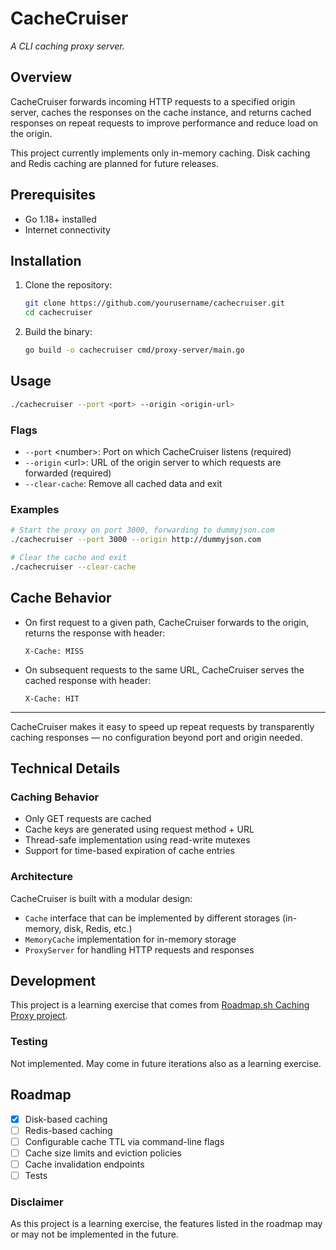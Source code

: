 # CacheCruiser

_A CLI caching proxy server._

## Overview
CacheCruiser forwards incoming HTTP requests to a specified origin server, caches the responses on the cache instance, and returns cached responses on repeat requests to improve performance and reduce load on the origin.

This project currently implements only in-memory caching. Disk caching and Redis caching are planned for future releases.

## Prerequisites
- Go 1.18+ installed
- Internet connectivity

## Installation
1. Clone the repository:
   ```bash
   git clone https://github.com/yourusername/cachecruiser.git
   cd cachecruiser
   ```
2. Build the binary:
   ```bash
   go build -o cachecruiser cmd/proxy-server/main.go
   ```

## Usage
```bash
./cachecruiser --port <port> --origin <origin-url>
```

### Flags
- `--port` &lt;number&gt;: Port on which CacheCruiser listens (required)
- `--origin` &lt;url&gt;: URL of the origin server to which requests are forwarded (required)
- `--clear-cache`: Remove all cached data and exit

### Examples
```bash
# Start the proxy on port 3000, forwarding to dummyjson.com
./cachecruiser --port 3000 --origin http://dummyjson.com

# Clear the cache and exit
./cachecruiser --clear-cache
```

## Cache Behavior
- On first request to a given path, CacheCruiser forwards to the origin, returns the response with header:
  ```
  X-Cache: MISS
  ```
- On subsequent requests to the same URL, CacheCruiser serves the cached response with header:
  ```
  X-Cache: HIT
  ```

---

CacheCruiser makes it easy to speed up repeat requests by transparently caching responses — no configuration beyond port and origin needed.

## Technical Details

### Caching Behavior
- Only GET requests are cached
- Cache keys are generated using request method + URL
- Thread-safe implementation using read-write mutexes
- Support for time-based expiration of cache entries

### Architecture
CacheCruiser is built with a modular design:
- `Cache` interface that can be implemented by different storages (in-memory, disk, Redis, etc.)
- `MemoryCache` implementation for in-memory storage
- `ProxyServer` for handling HTTP requests and responses

## Development
This project is a learning exercise that comes from [Roadmap.sh Caching Proxy project](https://roadmap.sh/projects/caching-server).

### Testing
Not implemented. May come in future iterations also as a learning exercise.

## Roadmap
- [x] Disk-based caching
- [ ] Redis-based caching
- [ ] Configurable cache TTL via command-line flags
- [ ] Cache size limits and eviction policies
- [ ] Cache invalidation endpoints
- [ ] Tests

### Disclaimer
As this project is a learning exercise, the features listed in the roadmap may or may not be implemented in the future.
